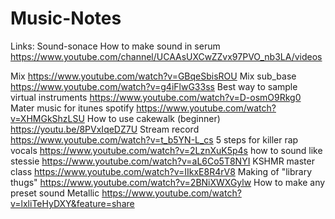 # Music-Notes
Links:
Sound-sonace How to make sound in serum
https://www.youtube.com/channel/UCAAsUXCwZZvx97PVO_nb3LA/videos

Mix
https://www.youtube.com/watch?v=GBqeSbisROU
Mix sub_base
https://www.youtube.com/watch?v=g4iFlwG33ss
Best way to sample virtual instruments
https://www.youtube.com/watch?v=D-osmO9Rkg0
Mater music for itunes spotify
https://www.youtube.com/watch?v=XHMGkShzLSU
How to use cakewalk (beginner)
https://youtu.be/8PVxIqeDZ7U
Stream record
https://www.youtube.com/watch?v=t_b5YN-L_cs
5 steps for killer rap vocals
https://www.youtube.com/watch?v=2LznXuK5p4s
how to sound like stessie
https://www.youtube.com/watch?v=aL6Co5T8NYI
KSHMR master class
https://www.youtube.com/watch?v=IIkxE8R4rV8
Making of "library thugs"
https://www.youtube.com/watch?v=2BNiXWXGylw
How to make any preset sound Metallic
https://www.youtube.com/watch?v=lxliTeHyDXY&feature=share